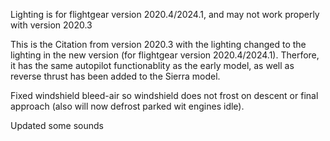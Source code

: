 Lighting is for flightgear version 2020.4/2024.1, and may not work properly with version 2020.3

This is the Citation from version 2020.3 with the lighting changed to the lighting in the new version (for flightgear version 2020.4/2024.1). Therfore, it has the same autopilot functionablity as the early model, as well as reverse thrust has been added to the Sierra model.

Fixed windshield bleed-air so windshield does not frost on descent or final approach (also will now defrost parked wit engines idle).

Updated some sounds
